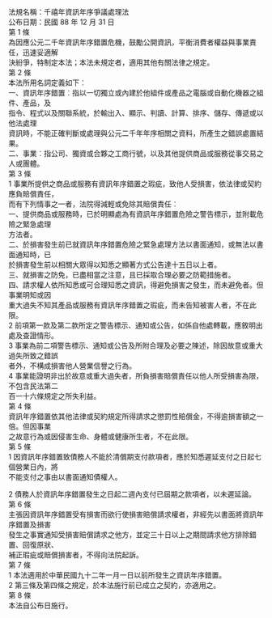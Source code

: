 法規名稱：千禧年資訊年序爭議處理法  
公布日期：民國 88 年 12 月 31 日  
第 1 條  
為因應公元二千年資訊年序錯置危機，鼓勵公開資訊，平衡消費者權益與事業責任，迅速妥適解  
決紛爭，特制定本法；本法未規定者，適用其他有關法律之規定。  
第 2 條  
本法所用名詞定義如下︰  
一、資訊年序錯置︰指以一切獨立或內建於他組件或產品之電腦或自動化機器之組件、產品，及  
指令、程式以及關聯系統，於輸出入、顯示、判讀、計算、排序、儲存、傳遞或以他法處理  
資訊時，不能正確判斷或處理與公元二千年年序相關之資料，所產生之錯誤處置結果。  
二、事業︰指公司、獨資或合夥之工商行號，以及其他提供商品或服務從事交易之人或團體。  
第 3 條  
1 事業所提供之商品或服務有資訊年序錯置之瑕疵，致他人受損害，依法律或契約應負賠償責任，  
而有下列情事之一者，法院得減輕或免除其賠償責任︰  
一、提供商品或服務時，已於明顯處為有資訊年序錯置危險之警告標示，並附載危險之緊急處理  
方法者。  
二、於損害發生前已就資訊年序錯置危險之緊急處理方法以書面通知，或無法以書面通知時，已  
於損害發生前以相關大眾得以知悉之顯著方式公告達十五日以上者。  
三、就損害之防免，已盡相當之注意，且已採取合理必要之防範措施者。  
四、請求權人依所知悉或可合理知悉之資訊，得避免損害之發生，而未避免者。但事業明知或因  
重大過失不知其產品或服務有資訊年序錯置之瑕疵，而未告知被害人者，不在此限。  
2 前項第一款及第二款所定之警告標示、通知或公告，如係自他處轉載，應敘明出處及查證情形。  
3 事業為前二項警告標示、通知或公告及所附合理及必要之陳述，除因故意或重大過失所致之錯誤  
者外，不構成損害他人營業信譽之行為。  
4 事業能證明非出於故意或重大過失者，所負損害賠償責任以他人所受損害為限，不包含民法第二  
百一十六條規定之所失利益。  
第 4 條  
資訊年序錯置依其他法律或契約規定所得請求之懲罰性賠償金，不得逾損害額之一倍。但因事業  
之故意行為或因侵害生命、身體或健康所生者，不在此限。  
第 5 條  
1 因資訊年序錯置致債務人不能於清償期支付款項者，應於知悉遲延支付之日起七個營業日內，將  
不能支付之事由以書面通知債權人。  


2 債務人於資訊年序錯置發生之日起二週內支付已屆期之款項者，以未遲延論。  
第 6 條  
主張因資訊年序錯置受有損害而欲行使損害賠償請求權者，非經先以書面將資訊年序錯置及損害  
發生之事實通知受損害賠償請求之他方，並定三十日以上之期間請求他方排除錯置、回復原狀、  
補正瑕疵或賠償損害者，不得向法院起訴。  
第 7 條  
1 本法適用於中華民國九十二年一月一日以前所發生之資訊年序錯置。  
2 第三條及第四條之規定，於本法施行前已成立之契約，亦適用之。  
第 8 條  
本法自公布日施行。  


